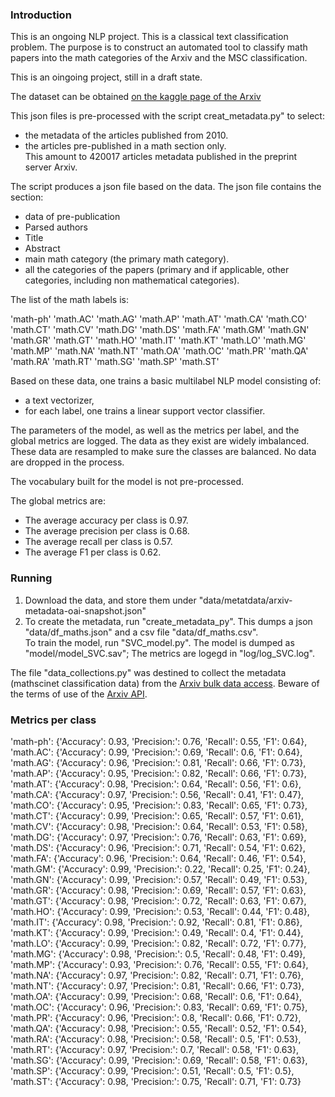 
### Introduction
This is an ongoing NLP project. This is a classical text classification problem.
The purpose is to construct an automated tool to classify math papers into the math categories of the Arxiv and the MSC classification. 

This is an oingoing project, still in a draft state.  

The dataset can be obtained [on the kaggle page of the Arxiv](https://www.kaggle.com/Cornell-University/arxiv)

This json files is pre-processed with the script creat_metadata.py" to select: 
<ul>
<li> the metadata of the articles published from 2010. </li>
<li> the articles pre-published in a math section only. </li>
This amount to 420017 articles metadata published in the preprint server Arxiv. 
</ul>

The script produces a json file based on the data. The json file contains the section:
<ul>
<li> data of pre-publication</li>
<li> Parsed authors</li>
<li> Title</li>
<li> Abstract</li>
<li> main math category (the primary math category).</li>
<li> all the categories of the papers (primary and if applicable, other categories, including non mathematical categories).</li> 
</ul>

The list of the math labels is: 

'math-ph' 'math.AC' 'math.AG' 'math.AP' 'math.AT' 'math.CA' 'math.CO'  
'math.CT' 'math.CV' 'math.DG' 'math.DS' 'math.FA' 'math.GM' 'math.GN'  
'math.GR' 'math.GT' 'math.HO' 'math.IT' 'math.KT' 'math.LO' 'math.MG'  
'math.MP' 'math.NA' 'math.NT' 'math.OA' 'math.OC' 'math.PR' 'math.QA'  
'math.RA' 'math.RT' 'math.SG' 'math.SP' 'math.ST'

Based on these data, one trains a basic multilabel NLP model consisting of: 
<ul>
<li> a text vectorizer,</li> 
<li> for each label, one trains a linear support vector classifier.</li> 
</ul>
The parameters of the model, as well as the metrics per label, and the global metrics are logged. The data as they exist are widely imbalanced. These data are resampled to make sure the classes are balanced. No data are dropped in the process. 

The vocabulary built for the model is not pre-processed. 

The global metrics are:
<ul>
<li> The average accuracy per class is 0.97.</li> 
<li> The average precision per class is 0.68.</li> 
<li> The average recall per class is 0.57.</li> 
<li> The average F1 per class is 0.62.</li> 
</ul>


### Running
<ol>
<li> Download the data, and store them under  
"data/metatdata/arxiv-metadata-oai-snapshot.json"
</li>
<li> To create the metadata, run "create_metadata_py". This dumps a json "data/df_maths.json" and a csv file "data/df_maths.csv".
</li> To train the model, run "SVC_model.py". The model is dumped as "model/model_SVC.sav"; The metrics are logegd in "log/log_SVC.log".
</li>
</ol>


The file "data_collections.py" was destined to collect the metadata (mathscinet classification data) from the [Arxiv bulk data access](https://arxiv.org/help/bulk_data). Beware of the terms of use of the [Arxiv API](https://arxiv.org/help/api/tou). 


### Metrics per class


'math-ph': {'Accuracy': 0.93, 'Precision:': 0.76, 'Recall': 0.55, 'F1': 0.64},  
'math.AC': {'Accuracy': 0.99, 'Precision:': 0.69, 'Recall': 0.6, 'F1': 0.64},  
'math.AG': {'Accuracy': 0.96, 'Precision:': 0.81, 'Recall': 0.66, 'F1': 0.73},  
'math.AP': {'Accuracy': 0.95, 'Precision:': 0.82, 'Recall': 0.66, 'F1': 0.73},  
'math.AT': {'Accuracy': 0.98, 'Precision:': 0.64, 'Recall': 0.56, 'F1': 0.6},  
'math.CA': {'Accuracy': 0.97, 'Precision:': 0.56, 'Recall': 0.41, 'F1': 0.47},  
'math.CO': {'Accuracy': 0.95, 'Precision:': 0.83, 'Recall': 0.65, 'F1': 0.73},  
'math.CT': {'Accuracy': 0.99, 'Precision:': 0.65, 'Recall': 0.57, 'F1': 0.61},  
'math.CV': {'Accuracy': 0.98, 'Precision:': 0.64, 'Recall': 0.53, 'F1': 0.58},  
'math.DG': {'Accuracy': 0.97, 'Precision:': 0.76, 'Recall': 0.63, 'F1': 0.69},  
'math.DS': {'Accuracy': 0.96, 'Precision:': 0.71, 'Recall': 0.54, 'F1': 0.62},  
'math.FA': {'Accuracy': 0.96, 'Precision:': 0.64, 'Recall': 0.46, 'F1': 0.54},  
'math.GM': {'Accuracy': 0.99, 'Precision:': 0.22, 'Recall': 0.25, 'F1': 0.24},  
'math.GN': {'Accuracy': 0.99, 'Precision:': 0.57, 'Recall': 0.49, 'F1': 0.53},  
'math.GR': {'Accuracy': 0.98, 'Precision:': 0.69, 'Recall': 0.57, 'F1': 0.63},  
'math.GT': {'Accuracy': 0.98, 'Precision:': 0.72, 'Recall': 0.63, 'F1': 0.67},  
'math.HO': {'Accuracy': 0.99, 'Precision:': 0.53, 'Recall': 0.44, 'F1': 0.48},  
'math.IT': {'Accuracy': 0.98, 'Precision:': 0.92, 'Recall': 0.81, 'F1': 0.86},  
'math.KT': {'Accuracy': 0.99, 'Precision:': 0.49, 'Recall': 0.4, 'F1': 0.44},  
'math.LO': {'Accuracy': 0.99, 'Precision:': 0.82, 'Recall': 0.72, 'F1': 0.77},  
'math.MG': {'Accuracy': 0.98, 'Precision:': 0.5, 'Recall': 0.48, 'F1': 0.49},  
'math.MP': {'Accuracy': 0.93, 'Precision:': 0.76, 'Recall': 0.55, 'F1': 0.64},  
'math.NA': {'Accuracy': 0.97, 'Precision:': 0.82, 'Recall': 0.71, 'F1': 0.76},  
'math.NT': {'Accuracy': 0.97, 'Precision:': 0.81, 'Recall': 0.66, 'F1': 0.73},  
'math.OA': {'Accuracy': 0.99, 'Precision:': 0.68, 'Recall': 0.6, 'F1': 0.64},  
'math.OC': {'Accuracy': 0.96, 'Precision:': 0.83, 'Recall': 0.69, 'F1': 0.75},   
'math.PR': {'Accuracy': 0.96, 'Precision:': 0.8, 'Recall': 0.66, 'F1': 0.72},  
'math.QA': {'Accuracy': 0.98, 'Precision:': 0.55, 'Recall': 0.52, 'F1': 0.54},  
'math.RA': {'Accuracy': 0.98, 'Precision:': 0.58, 'Recall': 0.5, 'F1': 0.53},  
'math.RT': {'Accuracy': 0.97, 'Precision:': 0.7, 'Recall': 0.58, 'F1': 0.63},  
'math.SG': {'Accuracy': 0.99, 'Precision:': 0.69, 'Recall': 0.58, 'F1': 0.63},  
'math.SP': {'Accuracy': 0.99, 'Precision:': 0.51, 'Recall': 0.5, 'F1': 0.5},  
'math.ST': {'Accuracy': 0.98, 'Precision:': 0.75, 'Recall': 0.71, 'F1': 0.73}  
